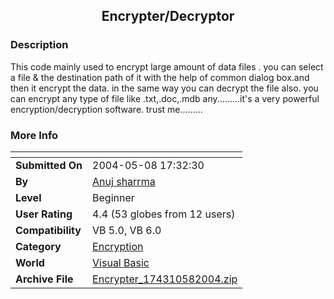 ﻿<div align="center">

## Encrypter/Decryptor


</div>

### Description

This code mainly used to encrypt large amount of data files . you can select a file & the destination path of it with the help of common dialog box.and then it encrypt the data. in the same way you can decrypt the file also. you can encrypt any type of file like .txt,.doc,.mdb any.........it's a very powerful encryption/decryption software. trust me.........
 
### More Info
 


<span>             |<span>
---                |---
**Submitted On**   |2004-05-08 17:32:30
**By**             |[Anuj sharrma](https://github.com/Planet-Source-Code/PSCIndex/blob/master/ByAuthor/anuj-sharrma.md)
**Level**          |Beginner
**User Rating**    |4.4 (53 globes from 12 users)
**Compatibility**  |VB 5\.0, VB 6\.0
**Category**       |[Encryption](https://github.com/Planet-Source-Code/PSCIndex/blob/master/ByCategory/encryption__1-48.md)
**World**          |[Visual Basic](https://github.com/Planet-Source-Code/PSCIndex/blob/master/ByWorld/visual-basic.md)
**Archive File**   |[Encrypter\_174310582004\.zip](https://github.com/Planet-Source-Code/anuj-sharrma-encrypter-decryptor__1-53651/archive/master.zip)








